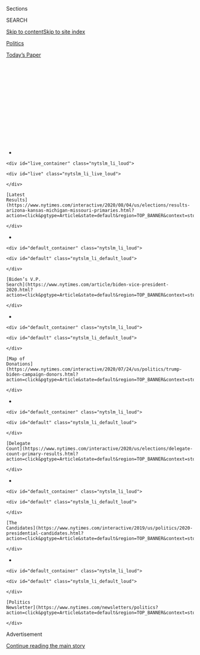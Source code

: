 <div id="app">

<div>

<div>

<div>

<div class="NYTAppHideMasthead css-1q2w90k e1suatyy0">

<div class="section css-ui9rw0 e1suatyy2">

<div class="css-eph4ug er09x8g0">

<div class="css-6n7j50">

</div>

<span class="css-1dv1kvn">Sections</span>

<div class="css-10488qs">

<span class="css-1dv1kvn">SEARCH</span>

</div>

[Skip to content](#site-content)[Skip to site
index](#site-index)

</div>

<div id="masthead-section-label" class="css-1wr3we4 eaxe0e00">

[Politics](https://www.nytimes.com/section/politics)

</div>

<div class="css-10698na e1huz5gh0">

</div>

</div>

<div id="masthead-bar-one" class="section hasLinks css-15hmgas e1csuq9d3">

<div class="css-uqyvli e1csuq9d0">

</div>

<div class="css-1uqjmks e1csuq9d1">

</div>

<div class="css-9e9ivx">

[](https://myaccount.nytimes.com/auth/login?response_type=cookie&client_id=vi)

</div>

<div class="css-1bvtpon e1csuq9d2">

[Today’s
Paper](https://www.nytimes.com/section/todayspaper)

</div>

</div>

</div>

</div>

<div data-aria-hidden="false">

<div id="site-content" data-role="main">

<div>

<div class="css-1aor85t" style="opacity:0.000000001;z-index:-1;visibility:hidden">

<div class="css-1hqnpie">

<div class="css-epjblv">

<span class="css-17xtcya">[Politics](/section/politics)</span><span class="css-x15j1o">|</span><span class="css-fwqvlz">Why
Trump Has No Power to Delay the 2020
Election</span>

</div>

<div class="css-k008qs">

<div class="css-1iwv8en">

<span class="css-18z7m18"></span>

<div>

</div>

</div>

<span class="css-1n6z4y">https://nyti.ms/30aDFWT</span>

<div class="css-1705lsu">

<div class="css-4xjgmj">

<div class="css-4skfbu" data-role="toolbar" data-aria-label="Social Media Share buttons, Save button, and Comments Panel with current comment count" data-testid="share-tools">

  - 
  - 
  - 
  - 
    
    <div class="css-6n7j50">
    
    </div>

  - 

</div>

</div>

</div>

</div>

</div>

</div>

<div id="NYT_TOP_BANNER_REGION" class="css-13pd83m">

<div>

<div id="styln-elections-notifications-menu" class="section interactive-content interactive-size-medium css-1edisqu">

<div class="css-17ih8de interactive-body">

<div class="nytslm_innerContainer" data-aria-live="polite">

<div class="nytslm_title">

</div>

  - 
    
    <div id="live_container" class="nytslm_li_loud">
    
    <div id="live" class="nytslm_li_live_loud">
    
    </div>
    
    [Latest
    Results](https://www.nytimes.com/interactive/2020/08/04/us/elections/results-arizona-kansas-michigan-missouri-primaries.html?action=click&pgtype=Article&state=default&region=TOP_BANNER&context=storylines_menu)
    
    </div>

  - 
    
    <div id="default_container" class="nytslm_li_loud">
    
    <div id="default" class="nytslm_li_default_loud">
    
    </div>
    
    [Biden’s V.P.
    Search](https://www.nytimes.com/article/biden-vice-president-2020.html?action=click&pgtype=Article&state=default&region=TOP_BANNER&context=storylines_menu)
    
    </div>

  - 
    
    <div id="default_container" class="nytslm_li_loud">
    
    <div id="default" class="nytslm_li_default_loud">
    
    </div>
    
    [Map of
    Donations](https://www.nytimes.com/interactive/2020/07/24/us/politics/trump-biden-campaign-donors.html?action=click&pgtype=Article&state=default&region=TOP_BANNER&context=storylines_menu)
    
    </div>

  - 
    
    <div id="default_container" class="nytslm_li_loud">
    
    <div id="default" class="nytslm_li_default_loud">
    
    </div>
    
    [Delegate
    Count](https://www.nytimes.com/interactive/2020/us/elections/delegate-count-primary-results.html?action=click&pgtype=Article&state=default&region=TOP_BANNER&context=storylines_menu)
    
    </div>

  - 
    
    <div id="default_container" class="nytslm_li_loud">
    
    <div id="default" class="nytslm_li_default_loud">
    
    </div>
    
    [The
    Candidates](https://www.nytimes.com/interactive/2019/us/politics/2020-presidential-candidates.html?action=click&pgtype=Article&state=default&region=TOP_BANNER&context=storylines_menu)
    
    </div>

  - 
    
    <div id="default_container" class="nytslm_li_loud">
    
    <div id="default" class="nytslm_li_default_loud">
    
    </div>
    
    [Politics
    Newsletter](https://www.nytimes.com/newsletters/politics?action=click&pgtype=Article&state=default&region=TOP_BANNER&context=storylines_menu)
    
    </div>

</div>

</div>

</div>

</div>

</div>

<div id="top-wrapper" class="css-1sy8kpn">

<div id="top-slug" class="css-l9onyx">

Advertisement

</div>

[Continue reading the main
story](#after-top)

<div class="ad top-wrapper" style="text-align:center;height:100%;display:block;min-height:250px">

<div id="top" class="place-ad" data-position="top" data-size-key="top">

</div>

</div>

<div id="after-top">

</div>

</div>

<div>

<div id="sponsor-wrapper" class="css-1hyfx7x">

<div id="sponsor-slug" class="css-19vbshk">

Supported by

</div>

[Continue reading the main
story](#after-sponsor)

<div id="sponsor" class="ad sponsor-wrapper" style="text-align:center;height:100%;display:block">

</div>

<div id="after-sponsor">

</div>

</div>

<div class="css-186x18t">

</div>

<div class="css-1vkm6nb ehdk2mb0">

# Why Trump Has No Power to Delay the 2020 Election

</div>

We answer some key questions about holding elections in a crisis. And
no, the president cannot cancel an election on his own.

<div class="css-79elbk" data-testid="photoviewer-wrapper">

<div class="css-z3e15g" data-testid="photoviewer-wrapper-hidden">

</div>

<div class="css-1a48zt4 ehw59r15" data-testid="photoviewer-children">

![<span class="css-16f3y1r e13ogyst0" data-aria-hidden="true">The
November general election date is set by federal law, and to change it
would require legislation enacted by Congress, signed by the president
and subject to challenge in the
courts.</span><span class="css-cnj6d5 e1z0qqy90" itemprop="copyrightHolder"><span class="css-1ly73wi e1tej78p0">Credit...</span><span><span>Doug
Mills/The New York
Times</span></span></span>](https://static01.nyt.com/images/2020/07/30/us/politics/30election-explainer/30election-explainer-articleLarge.jpg?quality=75&auto=webp&disable=upscale)

</div>

</div>

<div class="css-18e8msd">

<div class="css-vp77d3 epjyd6m0">

<div class="css-hus3qt ey68jwv0" data-aria-hidden="true">

[![Alexander
Burns](https://static01.nyt.com/images/2018/09/25/multimedia/author-alexander-burns/author-alexander-burns-thumbLarge-v2.png
"Alexander Burns")](https://www.nytimes.com/by/alexander-burns)

</div>

<div class="css-1baulvz">

By [<span class="css-1baulvz last-byline" itemprop="name">Alexander
Burns</span>](https://www.nytimes.com/by/alexander-burns)

</div>

</div>

  - 
    
    <div class="css-ld3wwf e16638kd2">
    
    July 30,
    2020
    
    </div>

  - 
    
    <div class="css-4xjgmj">
    
    <div class="css-d8bdto" data-role="toolbar" data-aria-label="Social Media Share buttons, Save button, and Comments Panel with current comment count" data-testid="share-tools">
    
      - 
      - 
      - 
      - 
        
        <div class="css-6n7j50">
        
        </div>
    
      - 
    
    </div>
    
    </div>

</div>

<div class="css-mdjrty">

[Leer en
español](https://www.nytimes.com/es/2020/07/30/espanol/estados-unidos/trump-retrasar-elecciones.html "Read in Spanish")

</div>

</div>

<div class="section meteredContent css-1r7ky0e" name="articleBody" itemprop="articleBody">

<div class="css-1fanzo5 StoryBodyCompanionColumn">

<div class="css-53u6y8">

President Trump, who is trailing badly in polling of the race for the
White House, [suggested on
Thursday](https://www.nytimes.com/2020/07/30/us/elections/biden-vs-trump.html)
that the Nov. 3 general election be delayed “until people can properly,
securely and safely vote.” Even for him, floating the idea of postponing
the election was an extraordinary breach of presidential decorum.

But the president does not have the authority to move the date of a
federal election. And Mr. Trump’s other claim on Thursday, that
widespread mail-in voting would make the election “inaccurate and
fraudulent,” is false.

Here are answers to some key questions about holding elections in a
crisis.

## Can the president cancel or postpone an election with an executive order?

No.

## Why not?

[Article
II](https://constitution.congress.gov/browse/essay/artII-S1-C4-1/ALDE_00000230/)
of the Constitution [empowers
Congress](https://crsreports.congress.gov/product/pdf/R/R46413) to
choose the timing of the general election. [An 1845 federal
law](https://www.loc.gov/law/help/statutes-at-large/28th-congress/session-2/c28s2ch1.pdf)
fixed the date as the first Tuesday after the first Monday in November.

It would take a change in federal law to move that date. That would mean
legislation enacted by Congress, signed by the president and subject to
challenge in the courts.

</div>

</div>

<div class="css-1fanzo5 StoryBodyCompanionColumn">

<div class="css-53u6y8">

## How likely is it that the November election will be delayed?

Did we mention that the House of Representatives, which is controlled by
Democrats; the Senate, which is controlled by Republicans; and President
Trump would all have to approve such legislation?

To call that unlikely would be an understatement.

Even if all of that happened, there would not be much flexibility in
choosing an alternate election date: The Constitution mandates that the
new Congress must be sworn in on Jan. 3, and that the new president’s
term must begin on Jan. 20. Those dates cannot be changed just by the
passage of normal legislation.

Marc Elias, the prominent Democratic election lawyer, on Thursday
knocked down the idea that Mr. Trump could move the election on his own.

</div>

</div>

<div class="css-cfo9c3">

</div>

<div class="css-1fanzo5 StoryBodyCompanionColumn">

<div class="css-53u6y8">

## Didn’t many states postpone their primary elections this year?

Yes: In response to the coronavirus pandemic, [sixteen states and two
territories](https://www.nytimes.com/article/2020-campaign-primary-calendar-coronavirus.html)
either pushed back their presidential primaries or extended deadlines
for voting by mail.

</div>

</div>

<div class="css-1fanzo5 StoryBodyCompanionColumn">

<div class="css-53u6y8">

States have broad autonomy to define the timing and procedures for
primary elections. The exact process for setting primary dates varies
from state to
state.

<div id="NYT_MAIN_CONTENT_1_REGION" class="css-9tf9ac">

<div>

<div id="styln-nfldraft-updates-block" class="section interactive-content interactive-size-medium css-1ftcdic">

<div class="css-17ih8de interactive-body">

<div id="styln-briefing-block" data-asset-id="">

<div class="briefing-block-header-section">

# [Latest Updates: 2020 Election](https://www.nytimes.com/2020/08/04/us/elections/primary-election-michigan-arizona-kansas.html?action=click&pgtype=Article&state=default&region=MAIN_CONTENT_1&context=storylines_live_updates)

<div class="briefing-block-ts">

Updated 2020-08-05T03:23:56.561Z

</div>

</div>

  - [Two G.O.P. Senate primaries offer — what else? — a test of loyalty
    to
    Trump.](https://www.nytimes.com/2020/08/04/us/elections/primary-election-michigan-arizona-kansas.html?action=click&pgtype=Article&state=default&region=MAIN_CONTENT_1&context=storylines_live_updates#link-3924dd44)
  - [The military-style uniforms of federal agents who responded to the
    unrest in Portland will be
    replaced.](https://www.nytimes.com/2020/08/04/us/elections/primary-election-michigan-arizona-kansas.html?action=click&pgtype=Article&state=default&region=MAIN_CONTENT_1&context=storylines_live_updates#link-62a8e06b)
  - [President Trump is suddenly a big supporter of mail-in voting — in
    Florida.](https://www.nytimes.com/2020/08/04/us/elections/primary-election-michigan-arizona-kansas.html?action=click&pgtype=Article&state=default&region=MAIN_CONTENT_1&context=storylines_live_updates#link-32b39e33)

<div class="briefing-block-footer">

<div class="briefing-block-footer-meta">

[See more
updates](https://www.nytimes.com/2020/08/04/us/elections/primary-election-michigan-arizona-kansas.html?action=click&pgtype=Article&state=default&region=MAIN_CONTENT_1&context=storylines_live_updates)

</div>

</div>

</div>

</div>

</div>

</div>

</div>

For example, in Louisiana, state law allows the governor to reschedule
an election because of an emergency, so long as the secretary of state
has certified that an emergency exists. In March, Gov. John Bel Edwards
and Secretary of State R. Kyle Ardoin did just that. (In fact, they
later postponed the primary election for a second time, buying more time
for the state to prepare to hold its vote amid the
pandemic.)

## Have federal officials considered moving a general election in the past?

It was reported in 2004 that some Bush administration officials had
discussed putting in place a method of postponing a federal election in
the event of a terrorist attack. But that idea fizzled quickly, and
Condoleezza Rice, then the national security adviser,
[said](https://www.nytimes.com/2004/07/13/trail/trail/white-house-tries-to-calm-hubbub-over-vote-delay.html)
that the United States had held “elections in this country when we were
at war, even when we were in civil war. And we should have the elections
on time.”

## What about the procedures for voting in the November election?

While the date of the presidential election is set by federal law, the
procedures for voting are generally controlled at the state level.

That’s why the nation has such a complicated patchwork of voting
regulations, with some states allowing early and absentee voting; some
permitting voting by mail or same-day voter registration; others
requiring certain kinds of identification for voters; and many states
doing few or none of those things.

Democrats included $3.6 billion in their latest coronavirus aid package
to help states administer their elections safely during the pandemic.
Republicans did not include any such funding in the proposal they rolled
out this week.

Several states have tried to make it easier for voters to use mail-in
ballots this year, helping them to avoid going to polling places on
Election Day. [In
Michigan](https://www.nytimes.com/2020/05/20/us/politics/trump-mail-in-voting-absentee-ballots.html),
for example, the secretary of state, Jocelyn Benson, mailed absentee
ballot applications to all 7.7 million registered voters for the state’s
August primary election and the November general election.

</div>

</div>

<div class="css-1fanzo5 StoryBodyCompanionColumn">

<div class="css-53u6y8">

Even before this year, five states — Colorado, Hawaii, Oregon, Utah and
Washington — regularly conducted their elections almost entirely by
mail.

Other states have struggled to manage a flood of absentee ballots. In
New York, where voters requested hundreds of thousands more absentee
ballots than in a typical election, [officials are still counting
votes](https://www.nytimes.com/2020/07/17/nyregion/election-absentee-ballots-primary.html)
more than a month after Primary Day. Key races in the 12th and 15th
Congressional Districts are still unresolved.

That may offer a preview of [what could happen on election night in
November](https://www.nytimes.com/2020/06/24/us/politics/november-2020-election-day-results.html):
Unless one candidate wins in a landslide, there may be no clear and
immediate winner in the presidential race. But that does not mean that
the election would be fraudulent, only that it may take more time to
determine the victor.

## Is Trump correct that voting by mail leads to voter fraud?

[No.](https://www.nytimes.com/article/mail-in-voting-explained.html)

Numerous studies have shown that [all forms of voting fraud are very
rare](https://www.nytimes.com/article/mail-in-voting-explained.html) in
the United States. A panel that Mr. Trump established to investigate
election corruption was disbanded in 2018 after [it found no real
evidence](https://www.nytimes.com/2018/01/03/us/politics/trump-voter-fraud-commission.html)
of fraud.

Experts have said that voting by mail is less secure than voting in
person, but it is still extremely rare to see broad cases of voter
fraud.

In Washington, one of the states that votes almost entirely by mail, a
study conducted by the Republican secretary of state found that 142
potential cases of improper voting in the 2018 election were referred to
county sheriffs and prosecutors for legal action, out of more than 3.1
million ballots cast, which amounted to roughly 0.004 percent of the
electorate.

One of the most prominent recent cases of fraud came in North Carolina’s
Ninth Congressional District, where a political operative [was
charged](https://www.nytimes.com/2019/07/30/us/mccrae-dowless-indictment.html)
with fraudulently collecting and submitting absentee ballots in an
effort to manipulate the election results in favor of the Republican
candidate. But such broad schemes are likely to be detected, as this one
was, experts say; the district held a do-over election.

And Mr. Trump himself voted by mail in the last election.

Reid J. Epstein and Linda Qiu contributed
reporting.

</div>

</div>

</div>

<div>

</div>

<div>

</div>

<div id="NYT_BELOW_MAIN_CONTENT_REGION">

<div>

<div id="STLYN_guide_v1_STYLN_guide_a" class="section css-l08pwh interactive-content interactive-size-medium">

<div class="css-17ih8de interactive-body">

<div class="g-story g-freebird g-max-limit" data-preview-slug="styln-scroll-guide">

</div>

<div id="g-electionguide-id" class="g-electionguide">

<div class="g-electionguide-container">

<div class="g-electionguide-wrapper">

<div class="g-electionguide-logo">

</div>

# Our 2020 Election Guide

Updated Aug. 4, 2020

  - 
    
    -----
    
    ## The Latest
    
      - Kris Kobach, a polarizing figure in Kansas politics, [lost the
        Senate primary
        there](https://www.nytimes.com/2020/08/04/us/politics/kobach-tlaib.html?action=click&pgtype=Article&state=default&region=BELOW_MAIN_CONTENT&context=storylines_guide),
        relieving G.O.P. officials who feared he could jeopardize a safe
        seat.

  - 
    
    -----
    
    ## Biden’s V.P. Search
    
      - [Here are 13
        women](https://www.nytimes.com/article/biden-vice-president-2020.html?action=click&pgtype=Article&state=default&region=BELOW_MAIN_CONTENT&context=storylines_guide)
        who have been under consideration to be Joe Biden’s running
        mate, and why each might be chosen — and might not be.

  - 
    
    -----
    
    ## Keep Up With Our Coverage
    
      - Get an
        [email](https://www.nytimes.com/newsletters/politics?action=click&pgtype=Article&state=default&region=BELOW_MAIN_CONTENT&context=storylines_guide)
        recapping the day’s news
    
    <!-- end list -->
    
      - Download our mobile app on
        [iOS](https://apps.apple.com/us/app/nytimes/id284862083?ls=1&mat_click_id=5c79ae7455014fd1bd66b5610c05b8f2-20191112-16948&referrer=mat_click_id%3D5c79ae7455014fd1bd66b5610c05b8f2-20191112-16948%26link_click_id%3D722930677036718082)
        and
        [Android](http://a.localytics.com/android?id=com.nytimes.android&referrer=utm_source%3Dother_nyt_mobile_web%26utm_medium%3DWeb%2520page%26utm_term%3DGeneral%2520Mobile%2520Page%26utm_campaign%3DNYT%2520Mobile%2520General%2520Page)
        and turn on Breaking News and Politics alerts

</div>

</div>

</div>

</div>

</div>

</div>

</div>

<div>

</div>

<div>

<div id="bottom-wrapper" class="css-1ede5it">

<div id="bottom-slug" class="css-l9onyx">

Advertisement

</div>

[Continue reading the main
story](#after-bottom)

<div id="bottom" class="ad bottom-wrapper" style="text-align:center;height:100%;display:block;min-height:90px">

</div>

<div id="after-bottom">

</div>

</div>

</div>

</div>

</div>

## Site Index

<div>

</div>

## Site Information Navigation

  - [© <span>2020</span> <span>The New York Times
    Company</span>](https://help.nytimes.com/hc/en-us/articles/115014792127-Copyright-notice)

<!-- end list -->

  - [NYTCo](https://www.nytco.com/)
  - [Contact
    Us](https://help.nytimes.com/hc/en-us/articles/115015385887-Contact-Us)
  - [Work with us](https://www.nytco.com/careers/)
  - [Advertise](https://nytmediakit.com/)
  - [T Brand Studio](http://www.tbrandstudio.com/)
  - [Your Ad
    Choices](https://www.nytimes.com/privacy/cookie-policy#how-do-i-manage-trackers)
  - [Privacy](https://www.nytimes.com/privacy)
  - [Terms of
    Service](https://help.nytimes.com/hc/en-us/articles/115014893428-Terms-of-service)
  - [Terms of
    Sale](https://help.nytimes.com/hc/en-us/articles/115014893968-Terms-of-sale)
  - [Site
    Map](https://spiderbites.nytimes.com)
  - [Help](https://help.nytimes.com/hc/en-us)
  - [Subscriptions](https://www.nytimes.com/subscription?campaignId=37WXW)

</div>

</div>

</div>

</div>
